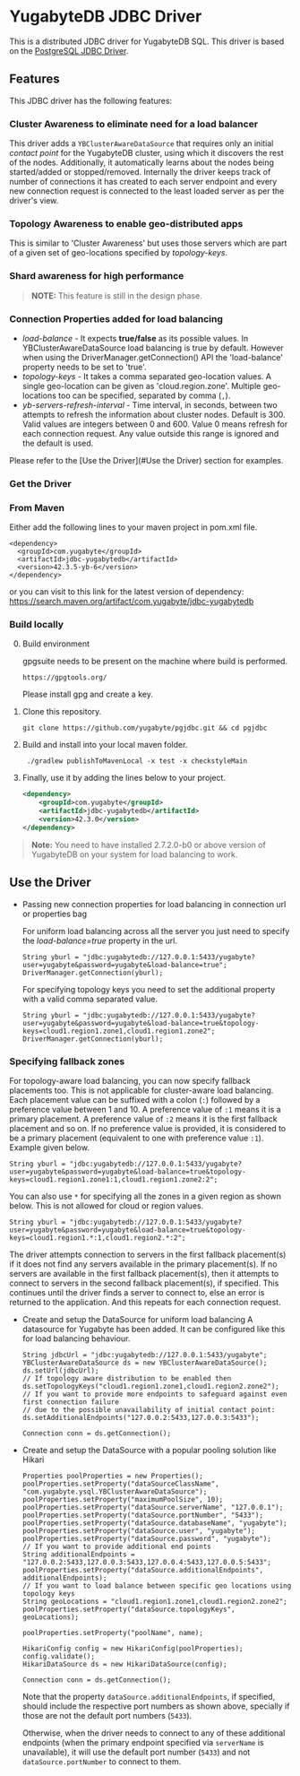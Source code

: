 # YugabyteDB JDBC Driver
This is a distributed JDBC driver for YugabyteDB SQL. This driver is based on the [PostgreSQL JDBC Driver](https://github.com/pgjdbc/pgjdbc).

## Features

This JDBC driver has the following features:

### Cluster Awareness to eliminate need for a load balancer

This driver adds a `YBClusterAwareDataSource` that requires only an initial _contact point_ for the YugabyteDB cluster, using which it discovers the rest of the nodes. Additionally, it automatically learns about the nodes being started/added or stopped/removed. Internally the driver keeps track of number of connections it has created to each server endpoint and every new connection request is connected to the least loaded server as per the driver's view.


### Topology Awareness to enable geo-distributed apps

This is similar to 'Cluster Awareness' but uses those servers which are part of a given set of geo-locations specified by _topology-keys_.

### Shard awareness for high performance

> **NOTE:** This feature is still in the design phase.

### Connection Properties added for load balancing

- _load-balance_   - It expects **true/false** as its possible values. In YBClusterAwareDataSource load balancing is true by default. However when using the DriverManager.getConnection() API the 'load-balance' property needs to be set to 'true'.
- _topology-keys_  - It takes a comma separated geo-location values. A single geo-location can be given as 'cloud.region.zone'. Multiple geo-locations too can be specified, separated by comma (`,`).
- _yb-servers-refresh-interval_ - Time interval, in seconds, between two attempts to refresh the information about cluster nodes. Default is 300. Valid values are integers between 0 and 600. Value 0 means refresh for each connection request. Any value outside this range is ignored and the default is used.

Please refer to the [Use the Driver](#Use the Driver) section for examples.

### Get the Driver

### From Maven

Either add the following lines to your maven project in pom.xml file.
```
<dependency>
  <groupId>com.yugabyte</groupId>
  <artifactId>jdbc-yugabytedb</artifactId>
  <version>42.3.5-yb-6</version>
</dependency>
```

or you can visit to this link for the latest version of dependency: https://search.maven.org/artifact/com.yugabyte/jdbc-yugabytedb

### Build locally

0. Build environment

   gpgsuite needs to be present on the machine where build is performed.
   ```
   https://gpgtools.org/
   ```
   Please install gpg and create a key.

1. Clone this repository.

    ```
    git clone https://github.com/yugabyte/pgjdbc.git && cd pgjdbc
    ```

2. Build and install into your local maven folder.

    ```
     ./gradlew publishToMavenLocal -x test -x checkstyleMain
    ```

3. Finally, use it by adding the lines below to your project.

    ```xml
    <dependency>
        <groupId>com.yugabyte</groupId>
        <artifactId>jdbc-yugabytedb</artifactId>
        <version>42.3.0</version>
    </dependency> 
    ```
> **Note:** You need to have installed 2.7.2.0-b0 or above version of YugabyteDB on your system for load balancing to work.

## Use the Driver

- Passing new connection properties for load balancing in connection url or properties bag

  For uniform load balancing across all the server you just need to specify the _load-balance=true_ property in the url.
    ```
    String yburl = "jdbc:yugabytedb://127.0.0.1:5433/yugabyte?user=yugabyte&password=yugabyte&load-balance=true";
    DriverManager.getConnection(yburl);
    ```

  For specifying topology keys you need to set the additional property with a valid comma separated value.

    ```
    String yburl = "jdbc:yugabytedb://127.0.0.1:5433/yugabyte?user=yugabyte&password=yugabyte&load-balance=true&topology-keys=cloud1.region1.zone1,cloud1.region1.zone2";
    DriverManager.getConnection(yburl);
    ```

### Specifying fallback zones

  For topology-aware load balancing, you can now specify fallback placements too. This is not applicable for cluster-aware load balancing.
  Each placement value can be suffixed with a colon (`:`) followed by a preference value between 1 and 10.
  A preference value of `:1` means it is a primary placement. A preference value of `:2` means it is the first fallback placement and so on.
  If no preference value is provided, it is considered to be a primary placement (equivalent to one with preference value `:1`). Example given below.

```
String yburl = "jdbc:yugabytedb://127.0.0.1:5433/yugabyte?user=yugabyte&password=yugabyte&load-balance=true&topology-keys=cloud1.region1.zone1:1,cloud1.region1.zone2:2";

```

  You can also use `*` for specifying all the zones in a given region as shown below. This is not allowed for cloud or region values.

```
String yburl = "jdbc:yugabytedb://127.0.0.1:5433/yugabyte?user=yugabyte&password=yugabyte&load-balance=true&topology-keys=cloud1.region1.*:1,cloud1.region2.*:2";
```

  The driver attempts connection to servers in the first fallback placement(s) if it does not find any servers available in the primary placement(s). If no servers are available in the first fallback placement(s),
  then it attempts to connect to servers in the second fallback placement(s), if specified. This continues until the driver finds a server to connect to, else an error is returned to the application.
  And this repeats for each connection request.

- Create and setup the DataSource for uniform load balancing
  A datasource for Yugabyte has been added. It can be configured like this for load balancing behaviour.
    ```
    String jdbcUrl = "jdbc:yugabytedb://127.0.0.1:5433/yugabyte";
    YBClusterAwareDataSource ds = new YBClusterAwareDataSource();
    ds.setUrl(jdbcUrl);
    // If topology aware distribution to be enabled then
    ds.setTopologyKeys("cloud1.region1.zone1,cloud1.region2.zone2");
    // If you want to provide more endpoints to safeguard against even first connection failure
    // due to the possible unavailability of initial contact point:
    ds.setAdditionalEndpoints("127.0.0.2:5433,127.0.0.3:5433");

    Connection conn = ds.getConnection();
    ```

- Create and setup the DataSource with a popular pooling solution like Hikari

    ```
    Properties poolProperties = new Properties();
    poolProperties.setProperty("dataSourceClassName", "com.yugabyte.ysql.YBClusterAwareDataSource");
    poolProperties.setProperty("maximumPoolSize", 10);
    poolProperties.setProperty("dataSource.serverName", "127.0.0.1");
    poolProperties.setProperty("dataSource.portNumber", "5433");
    poolProperties.setProperty("dataSource.databaseName", "yugabyte");
    poolProperties.setProperty("dataSource.user", "yugabyte");
    poolProperties.setProperty("dataSource.password", "yugabyte");
    // If you want to provide additional end points
    String additionalEndpoints = "127.0.0.2:5433,127.0.0.3:5433,127.0.0.4:5433,127.0.0.5:5433";
    poolProperties.setProperty("dataSource.additionalEndpoints", additionalEndpoints);
    // If you want to load balance between specific geo locations using topology keys
    String geoLocations = "cloud1.region1.zone1,cloud1.region2.zone2";
    poolProperties.setProperty("dataSource.topologyKeys", geoLocations);

    poolProperties.setProperty("poolName", name);

    HikariConfig config = new HikariConfig(poolProperties);
    config.validate();
    HikariDataSource ds = new HikariDataSource(config);

    Connection conn = ds.getConnection();
    ```

    Note that the property `dataSource.additionalEndpoints`, if specified, should include the respective port numbers as
    shown above, specially if those are not the default port numbers (`5433`).

    Otherwise, when the driver needs to connect to any of these additional endpoints (when the primary endpoint
    specified via `serverName` is unavailable), it will use the default port number (`5433`) and not
    `dataSource.portNumber` to connect to them.
